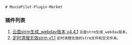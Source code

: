     # MoviePilot-Plugin-Market

### 插件列表

1. [云盘strm生成_webdav版本 v4.4.1](https://github.com/su2do/MoviePilot-v2-Plugins/blob/main/plugins/cloudstrmwebdav) `云盘strm生成_webdav版本。`
2. [定时清理无效strm v1.1](https://github.com/su2do/MoviePilot-v2-Plugins/blob/main/plugins/cleanstrm) `定时清理无效的strm文件和空文件夹。`
